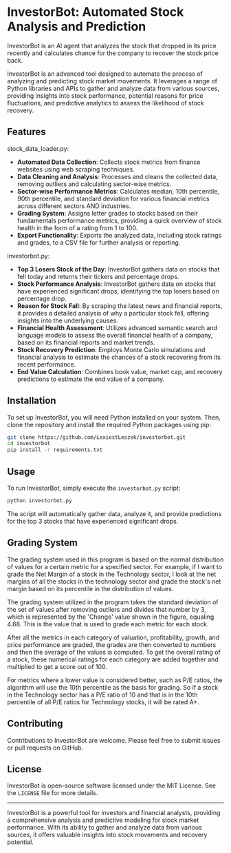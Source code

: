 # InvestorBot: Automated Stock Analysis and Prediction

InvestorBot is an AI agent that analyzes the stock that dropped in its price recently and calculates chance for the company to recover the stock price back.

InvestorBot is an advanced tool designed to automate the process of analyzing and predicting stock market movements. It leverages a range of Python libraries and APIs to gather and analyze data from various sources, providing insights into stock performance, potential reasons for price fluctuations, and predictive analytics to assess the likelihood of stock recovery.

## Features

stock_data_loader.py:
- **Automated Data Collection**: Collects stock metrics from finance websites using web scraping techniques.
- **Data Cleaning and Analysis**: Processes and cleans the collected data, removing outliers and calculating sector-wise metrics.
- **Sector-wise Performance Metrics**: Calculates median, 10th percentile, 90th percentile, and standard deviation for various financial metrics across different sectors AND industries.
- **Grading System**: Assigns letter grades to stocks based on their fundamentals performance metrics, providing a quick overview of stock health in the form of a rating from 1 to 100.
- **Export Functionality**: Exports the analyzed data, including stock ratings and grades, to a CSV file for further analysis or reporting.

investorbot.py:
- **Top 3 Losers Stock of the Day**: InvestorBot gathers data on stocks that fell today and returns their tickers and percentage drops.
- **Stock Performance Analysis**: InvestorBot gathers data on stocks that have experienced significant drops, identifying the top losers based on percentage drop.
- **Reason for Stock Fall**: By scraping the latest news and financial reports, it provides a detailed analysis of why a particular stock fell, offering insights into the underlying causes.
- **Financial Health Assessment**: Utilizes advanced semantic search and language models to assess the overall financial health of a company, based on its financial reports and market trends.
- **Stock Recovery Prediction**: Employs Monte Carlo simulations and financial analysis to estimate the chances of a stock recovering from its recent performance.
- **End Value Calculation**: Combines book value, market cap, and recovery predictions to estimate the end value of a company.

## Installation

To set up InvestorBot, you will need Python installed on your system. Then, clone the repository and install the required Python packages using pip:

```bash
git clone https://github.com/LexiestLeszek/investorbot.git
cd investorbot
pip install -r requirements.txt
```

## Usage

To run InvestorBot, simply execute the `investorbot.py` script:

```bash
python investorbot.py
```

The script will automatically gather data, analyze it, and provide predictions for the top 3 stocks that have experienced significant drops.

## Grading System

The grading system used in this program is based on the normal distribution of values for a certain metric for a specified sector. For example, if I want to grade the Net Margin of a stock in the Technology sector, I look at the net margins of all the stocks in the technology sector and grade the stock's net margin based on its percentile in the distribution of values.

The grading system utilized in the program takes the standard deviation of the set of values after removing outliers and divides that number by 3, which is represented by the 'Change' value shown in the figure, equaling 4.68. This is the value that is used to grade each metric for each stock.

After all the metrics in each category of valuation, profitability, growth, and price performance are graded, the grades are then converted to numbers and then the average of the values is computed. To get the overall rating of a stock, these numerical ratings for each category are added together and multiplied to get a score out of 100.

For metrics where a lower value is considered better, such as P/E ratios, the algorithm will use the 10th percentile as the basis for grading. So if a stock in the Technology sector has a P/E ratio of 10 and that is in the 10th percentile of all P/E ratios for Technology stocks, it will be rated A+.

## Contributing

Contributions to InvestorBot are welcome. Please feel free to submit issues or pull requests on GitHub.

## License

InvestorBot is open-source software licensed under the MIT License. See the `LICENSE` file for more details.

---

InvestorBot is a powerful tool for investors and financial analysts, providing a comprehensive analysis and predictive modeling for stock market performance. With its ability to gather and analyze data from various sources, it offers valuable insights into stock movements and recovery potential.
